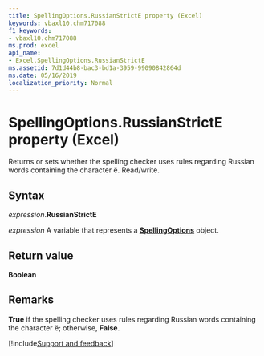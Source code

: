 ```yaml
---
title: SpellingOptions.RussianStrictE property (Excel)
keywords: vbaxl10.chm717088
f1_keywords:
- vbaxl10.chm717088
ms.prod: excel
api_name:
- Excel.SpellingOptions.RussianStrictE
ms.assetid: 7d1d44b8-bac3-bd1a-3959-99090842864d
ms.date: 05/16/2019
localization_priority: Normal
---
```



# SpellingOptions.RussianStrictE property (Excel)

Returns or sets whether the spelling checker uses rules regarding Russian words containing the character ë. Read/write.


## Syntax

_expression_.**RussianStrictE**

_expression_ A variable that represents a **[SpellingOptions](Excel.SpellingOptions.md)** object.


## Return value

**Boolean**


## Remarks

**True** if the spelling checker uses rules regarding Russian words containing the character ë; otherwise, **False**.




[!include[Support and feedback](~/includes/feedback-boilerplate.md)]